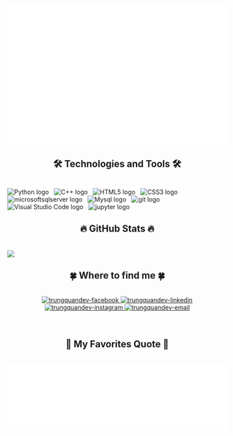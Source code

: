 <!-- Minh Quan -->
<a href="#" target="_blank">
  <img src="minhquan.svg" width="1200" alt="minhquan-img" />
</a>

<h2 align="center">🛠 Technologies and Tools 🛠</h2>
<br>
<!-- https://simpleicons.org/ -->
<span><img src="https://img.shields.io/badge/Python-282C34?logo=Python&logoColor=#3776AB" alt="Python logo" title="Python" height="25" /></span>
&nbsp;
<span><img src="https://img.shields.io/badge/C++-282C34?logo=cplusplus&logoColor=#00599C" alt="C++ logo" title="C++" height="25" /></span>
&nbsp;
<span><img src="https://img.shields.io/badge/HTML5-282C34?logo=html5&logoColor=E34F26" alt="HTML5 logo" title="HTML5" height="25" /></span>
&nbsp;
<span><img src="https://img.shields.io/badge/CSS3-282C34?logo=css3&logoColor=1572B6" alt="CSS3 logo" title="CSS3" height="25" /></span>
&nbsp;
<span><img src="https://img.shields.io/badge/SQL Server-282C34?logo=microsoftsqlserver&logoColor=#CC2927" alt="microsoftsqlserver logo" title="microsoftsqlserver" height="25" /></span>
&nbsp;
<span><img src="https://img.shields.io/badge/Mysql-282C34?logo=mysql&logoColor=f7a017" alt="Mysql logo" title="Mysql" height="25" /></span>
&nbsp;
<span><img src="https://img.shields.io/badge/git-282C34?logo=git&logoColor=F05032" alt="git logo" title="git" height="25" /></span>
&nbsp;
<span><img src="https://img.shields.io/badge/VS%20Code-282C34?logo=visual-studio-code&logoColor=007ACC" alt="Visual Studio Code logo" title="Visual Studio Code" height="25" /></span>
&nbsp;
<span><img src="https://img.shields.io/badge/Jupyter-282C34?logo=jupyter&logoColor=#F37626" alt="jupyter logo" title="jupyter" height="25" /></span>
&nbsp;


<br>
<h2 align="center">🔥 GitHub Stats 🔥</h2>
<br> 

<a href="#" title="Trungquandev">
  <img align="center" width="434" src="https://github-readme-stats.vercel.app/api?username=ngminhquan17&show_icons=true&theme=react&border_color=61dafb&hide_border=true" />
</a>


<br>
<h2 align="center">🍀 Where to find me 🍀</h2>
<br>
<!-- https://icons8.com -->
<div align="center">
  <a href="https://www.facebook.com/profile.php?id=100053745327641" target="blank">
    <img src="https://img.icons8.com/bubbles/100/000000/facebook-new.png" alt="trungquandev-facebook" />
  </a>
  <a href="https://www.linkedin.com/in/qu%C3%A2n-nguy%E1%BB%85n-minh-615a4227b/" target="blank">
    <img src="https://img.icons8.com/bubbles/100/000000/linkedin.png" alt="trungquandev-linkedin" />
  </a>
  <a href="https://instagram.com/trungquandev" target="blank">
    <img src="https://img.icons8.com/bubbles/100/000000/slack.png" alt="trungquandev-instagram" />
  </a>
  <a href="mailto:nguyenminhquan17022003@gmail.com" target="top">
    <img src="https://img.icons8.com/bubbles/100/000000/apple-mail.png" alt="trungquandev-email" />
  </a>
</div>

<br>


<br>
<h2 align="center">📑 My Favorites Quote 📑</h2>
<br>
<a href="#" target="_blank">
  <img src="minhquan-quotes.svg" width="846" height="150" alt="trungquandev-official" />
</a>
